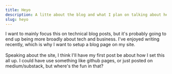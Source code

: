 ```yaml
---
title: Heyo
description: A litte about the blog and what I plan on talking about here 
slug: heyo
---
```

I want to mainly focus this on technical blog posts, but it's probably going to end up being more broadly about tech and business. I've enjoyed writing recently, which is why I want to setup a blog page on my site. <br/><br/>
Speaking about the site, I think I'll have my first post be about how I set this all up. I could have use something like github pages, or just posted on medium/substack, but where's the fun in that?
